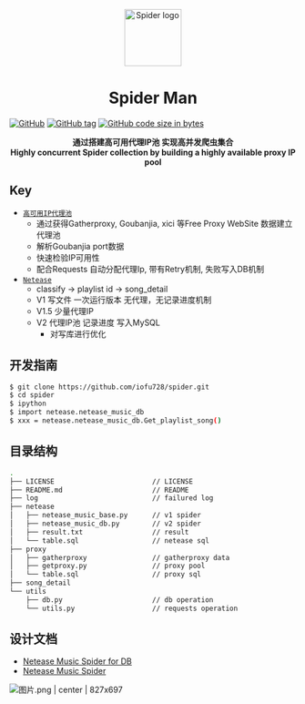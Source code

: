 <p align="center"><a href="https://wyydsb.xin" target="_blank" rel="noopener noreferrer"><img width="100" src="https://cdn.nlark.com/yuque/0/2018/jpeg/104214/1540358574166-46cbbfd2-69fa-4406-aba9-784bf65efdf9.jpeg" alt="Spider logo"></a></p>
<h1 align="center">Spider Man</h1>

[![GitHub](https://img.shields.io/github/license/iofu728/spider.svg?style=popout-square)](https://github.com/iofu728/spider/master/LICENSE)
[![GitHub tag](https://img.shields.io/github/tag/iofu728/spider.svg?style=popout-square)](https://github.com/iofu728/spider)
[![GitHub code size in bytes](https://img.shields.io/github/languages/code-size/iofu728/spider.svg?style=popout-square)](https://github.com/iofu728/spider)

<div align="center"><strong>通过搭建高可用代理IP池 实现高并发爬虫集合</strong></div>
<div align="center"><strong>Highly concurrent Spider collection by building a highly available proxy IP pool</strong></div>

## Key

* <u>`高可用IP代理池`</u>
  + 通过获得Gatherproxy, Goubanjia, xici 等Free Proxy WebSite 数据建立代理池
  + 解析Goubanjia port数据
  + 快速检验IP可用性
  + 配合Requests 自动分配代理Ip, 带有Retry机制, 失败写入DB机制
* <u>`Netease`</u>
  + classify -> playlist id -> song_detail
  + V1 写文件 一次运行版本 无代理，无记录进度机制
  + V1.5 少量代理IP
  + V2 代理IP池 记录进度 写入MySQL
    - 对写库进行优化

## 开发指南

```bash
$ git clone https://github.com/iofu728/spider.git
$ cd spider
$ ipython
$ import netease.netease_music_db
$ xxx = netease.netease_music_db.Get_playlist_song()
```

## 目录结构
```bash
.
├── LICENSE                        // LICENSE
├── README.md                      // README
├── log                            // failured log
├── netease
│   ├── netease_music_base.py      // v1 spider
│   ├── netease_music_db.py        // v2 spider
│   ├── result.txt                 // result
│   └── table.sql                  // netease sql
├── proxy
│   ├── gatherproxy                // gatherproxy data
│   ├── getproxy.py                // proxy pool
│   └── table.sql                  // proxy sql
├── song_detail
└── utils
    ├── db.py                      // db operation
    └── utils.py                   // requests operation
```

## 设计文档
* [Netease Music Spider for DB](https://wyydsb.xin/other/neteasedb.html)
* [Netease Music Spider](https://wyydsb.xin/other/netease.html)

![图片.png | center | 827x697](https://cdn.nlark.com/yuque/0/2018/png/104214/1540344152388-7382ef87-a7e9-492c-a7ca-deca6e8bb148.png "")



